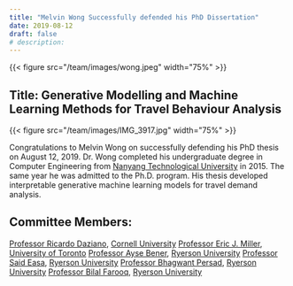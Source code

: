 ```yaml
---
title: "Melvin Wong Successfully defended his PhD Dissertation"
date: 2019-08-12
draft: false
# description:
---
```

{{< figure src="/team/images/wong.jpeg" width="75%" >}}


<!--more-->

## Title: Generative Modelling and Machine Learning Methods for Travel Behaviour Analysis

{{< figure src="/team/images/IMG_3917.jpg" width="75%" >}}

Congratulations to Melvin Wong on successfully defending his PhD thesis on August 12, 2019. Dr. Wong completed his undergraduate degree in Computer Engineering from [Nanyang Technological University](https://www.ntu.edu.sg/Pages/home.aspx) in 2015. The same year he was admitted to the Ph.D. program. His thesis developed interpretable generative machine learning models for travel demand analysis. 

## Committee Members:
  [Professor Ricardo Daziano](https://www.cee.cornell.edu/faculty-directory/ricardo-daziano), [Cornell University](https://www.cornell.edu/)
  [Professor Eric J. Miller](https://civmin.utoronto.ca/home/about-us/directory/professors/eric-miller/), [University of Toronto](https://www.utoronto.ca/)
  [Professor Ayse Bener](https://www.ryerson.ca/mie/directory/faculty/bener/), [Ryerson University](https://www.ryerson.ca/)
  [Professor Said Easa](https://www.ryerson.ca/civil/people/faculty/said-easa/), [Ryerson University](https://www.ryerson.ca/)
  [Professor Bhagwant Persad](https://www.ryerson.ca/civil/people/faculty/bhagwant-persaud/), [Ryerson University](https://www.ryerson.ca/)
  [Professor Bilal Farooq](https://www.ryerson.ca/civil/people/faculty/bilal-farooq/), [Ryerson University](https://www.ryerson.ca/)

